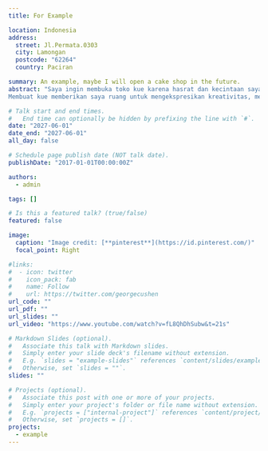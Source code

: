 ```yaml
---
title: For Example

location: Indonesia
address:
  street: Jl.Permata.0303
  city: Lamongan
  postcode: "62264"
  country: Paciran

summary: An example, maybe I will open a cake shop in the future.
abstract: "Saya ingin membuka toko kue karena hasrat dan kecintaan saya terhadap dunia kuliner, khususnya dalam seni membuat kue. Bagi saya, kue bukan hanya sekadar makanan penutup, tetapi juga simbol kebahagiaan, cinta, dan perayaan dalam setiap momen spesial.
Membuat kue memberikan saya ruang untuk mengekspresikan kreativitas, memadukan rasa, dan menciptakan sesuatu yang bisa dinikmati oleh banyak orang. Saya ingin menghadirkan kehangatan dan kebahagiaan kepada pelanggan melalui produk-produk yang saya buat dengan penuh cinta dan dedikasi."

# Talk start and end times.
#   End time can optionally be hidden by prefixing the line with `#`.
date: "2027-06-01"
date_end: "2027-06-01"
all_day: false

# Schedule page publish date (NOT talk date).
publishDate: "2017-01-01T00:00:00Z"

authors:
  - admin

tags: []

# Is this a featured talk? (true/false)
featured: false

image:
  caption: "Image credit: [**pinterest**](https://id.pinterest.com/)"
  focal_point: Right

#links:
#  - icon: twitter
#    icon_pack: fab
#    name: Follow
#    url: https://twitter.com/georgecushen
url_code: ""
url_pdf: ""
url_slides: ""
url_video: "https://www.youtube.com/watch?v=fL8QhDhSubw&t=21s"

# Markdown Slides (optional).
#   Associate this talk with Markdown slides.
#   Simply enter your slide deck's filename without extension.
#   E.g. `slides = "example-slides"` references `content/slides/example-slides.md`.
#   Otherwise, set `slides = ""`.
slides: ""

# Projects (optional).
#   Associate this post with one or more of your projects.
#   Simply enter your project's folder or file name without extension.
#   E.g. `projects = ["internal-project"]` references `content/project/deep-learning/index.md`.
#   Otherwise, set `projects = []`.
projects:
  - example
---
```


